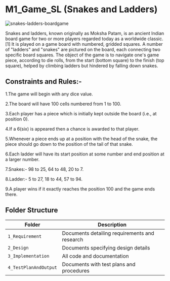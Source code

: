 # M1_Game_SL (Snakes and Ladders)

![snakes-ladders-boardgame](https://user-images.githubusercontent.com/94386568/142772518-99264b83-d8fa-4a1f-99d7-8ff3c23c7191.gif)


Snakes and ladders, known originally as Moksha Patam, is an ancient Indian board game for two or more players regarded today as a worldwide classic.[1] It is played on a game board with numbered, gridded squares. A number of "ladders" and "snakes" are pictured on the board, each connecting two specific board squares. The object of the game is to navigate one's game piece, according to die rolls, from the start (bottom square) to the finish (top square), helped by climbing ladders but hindered by falling down snakes.

## Constraints and Rules:-
1.The game will begin with any dice value.

2.The board will have 100 cells numbered from 1 to 100.

3.Each player has a piece which is initially kept outside the board (i.e., at position 0).

4.If a 6(six) is appeared then a chance is awarded to that player.

5.Whenever a piece ends up at a position with the head of the snake, the piece should go down to the position of the tail of that snake.

6.Each ladder will have its start position at some number and end position at a larger number.

7.Snakes:-  98 to 25, 64 to 48, 20 to 7.

8.Ladder:- 5 to 27, 18 to 44, 57 to 94.

9.A player wins if it exactly reaches the position 100 and the game ends there.

## Folder Structure

|Folder                         |Description                                              |
|-------------------------------|---------------------------------------------------------|
|`1_Requirement `               |Documents detailing requirements and research            |
|`2_Design`                     |Documents specifying design details                      |
|`3_Implementation`             |All code and documentation                               |
|`4_TestPlanAndOutput`          |Documents with test plans and procedures                 |
